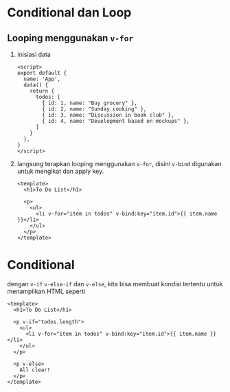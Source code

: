 # Conditional dan Loop

## Looping menggunakan `v-for`

1. inisiasi data

   ```vue
   <script>
   export default {
     name: 'App',
     data() {
       return {
         todos: [
           { id: 1, name: "Buy grocery" },
           { id: 2, name: "Sunday cooking" },
           { id: 3, name: "Discussion in book club" },
           { id: 4, name: "Development based on mockups" },
         ]
       }
     },
   }
   </script>
   ```

2. langsung terapkan looping menggunakan `v-for`, disini `v-bind` digunakan untuk mengikat dan apply key.

   ```vue
   <template>
     <h1>To Do List</h1>
   
     <p>
       <ul>
         <li v-for="item in todos" v-bind:key="item.id">{{ item.name }}</li>
       </ul>
     </p>
   </template>
   ```

# Conditional

dengan `v-if` `v-else-if` dan `v-else`, kita bisa membuat kondisi tertentu untuk menampilkan HTML seperti

```vue
<template>
  <h1>To Do List</h1>

  <p v-if="todos.length">
    <ul>
      <li v-for="item in todos" v-bind:key="item.id">{{ item.name }}</li>
    </ul>
  </p>

  <p v-else>
    All clear!
  </p>
</template>
```

